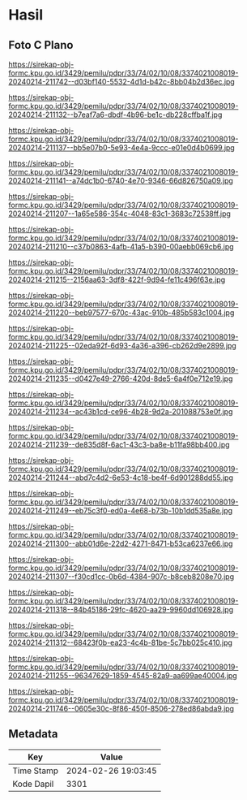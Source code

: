 # Hasil

## Foto C Plano

https://sirekap-obj-formc.kpu.go.id/3429/pemilu/pdpr/33/74/02/10/08/3374021008019-20240214-211742--d03bf140-5532-4d1d-b42c-8bb04b2d36ec.jpg

https://sirekap-obj-formc.kpu.go.id/3429/pemilu/pdpr/33/74/02/10/08/3374021008019-20240214-211132--b7eaf7a6-dbdf-4b96-be1c-db228cffba1f.jpg

https://sirekap-obj-formc.kpu.go.id/3429/pemilu/pdpr/33/74/02/10/08/3374021008019-20240214-211137--bb5e07b0-5e93-4e4a-9ccc-e01e0d4b0699.jpg

https://sirekap-obj-formc.kpu.go.id/3429/pemilu/pdpr/33/74/02/10/08/3374021008019-20240214-211141--a74dc1b0-6740-4e70-9346-66d826750a09.jpg

https://sirekap-obj-formc.kpu.go.id/3429/pemilu/pdpr/33/74/02/10/08/3374021008019-20240214-211207--1a65e586-354c-4048-83c1-3683c72538ff.jpg

https://sirekap-obj-formc.kpu.go.id/3429/pemilu/pdpr/33/74/02/10/08/3374021008019-20240214-211210--c37b0863-4afb-41a5-b390-00aebb069cb6.jpg

https://sirekap-obj-formc.kpu.go.id/3429/pemilu/pdpr/33/74/02/10/08/3374021008019-20240214-211215--2156aa63-3df8-422f-9d94-fe11c496f63e.jpg

https://sirekap-obj-formc.kpu.go.id/3429/pemilu/pdpr/33/74/02/10/08/3374021008019-20240214-211220--beb97577-670c-43ac-910b-485b583c1004.jpg

https://sirekap-obj-formc.kpu.go.id/3429/pemilu/pdpr/33/74/02/10/08/3374021008019-20240214-211225--02eda92f-6d93-4a36-a396-cb262d9e2899.jpg

https://sirekap-obj-formc.kpu.go.id/3429/pemilu/pdpr/33/74/02/10/08/3374021008019-20240214-211235--d0427e49-2766-420d-8de5-6a4f0e712e19.jpg

https://sirekap-obj-formc.kpu.go.id/3429/pemilu/pdpr/33/74/02/10/08/3374021008019-20240214-211234--ac43b1cd-ce96-4b28-9d2a-201088753e0f.jpg

https://sirekap-obj-formc.kpu.go.id/3429/pemilu/pdpr/33/74/02/10/08/3374021008019-20240214-211239--de835d8f-6ac1-43c3-ba8e-b11fa98bb400.jpg

https://sirekap-obj-formc.kpu.go.id/3429/pemilu/pdpr/33/74/02/10/08/3374021008019-20240214-211244--abd7c4d2-6e53-4c18-be4f-6d901288dd55.jpg

https://sirekap-obj-formc.kpu.go.id/3429/pemilu/pdpr/33/74/02/10/08/3374021008019-20240214-211249--eb75c3f0-ed0a-4e68-b73b-10b1dd535a8e.jpg

https://sirekap-obj-formc.kpu.go.id/3429/pemilu/pdpr/33/74/02/10/08/3374021008019-20240214-211300--abb01d6e-22d2-4271-8471-b53ca6237e66.jpg

https://sirekap-obj-formc.kpu.go.id/3429/pemilu/pdpr/33/74/02/10/08/3374021008019-20240214-211307--f30cd1cc-0b6d-4384-907c-b8ceb8208e70.jpg

https://sirekap-obj-formc.kpu.go.id/3429/pemilu/pdpr/33/74/02/10/08/3374021008019-20240214-211318--84b45186-29fc-4620-aa29-9960dd106928.jpg

https://sirekap-obj-formc.kpu.go.id/3429/pemilu/pdpr/33/74/02/10/08/3374021008019-20240214-211312--68423f0b-ea23-4c4b-81be-5c7bb025c410.jpg

https://sirekap-obj-formc.kpu.go.id/3429/pemilu/pdpr/33/74/02/10/08/3374021008019-20240214-211255--96347629-1859-4545-82a9-aa699ae40004.jpg

https://sirekap-obj-formc.kpu.go.id/3429/pemilu/pdpr/33/74/02/10/08/3374021008019-20240214-211746--0605e30c-8f86-450f-8506-278ed86abda9.jpg


## Metadata

| Key        | Value               |
| ---------- | ------------------- |
| Time Stamp | 2024-02-26 19:03:45 |
| Kode Dapil | 3301                |



